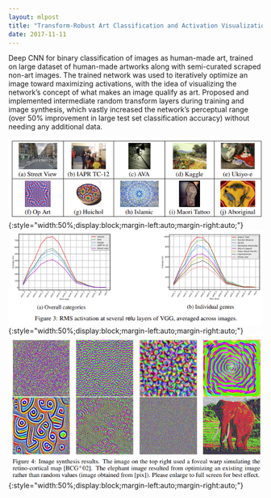 ```yaml
---
layout: mlpost
title: "Transform-Robust Art Classification and Activation Visualization"
date: 2017-11-11
---
```


Deep CNN for binary classification of images as human-made art, trained on large dataset of human-made artworks along with semi-curated scraped non-art images. The trained network was used to iteratively optimize an image toward maximizing activations, with the idea of visualizing the network’s concept of what makes an image qualify as art. Proposed and implemented intermediate random transform layers during training and image synthesis, which vastly increased the network’s perceptual range (over 50% improvement in large test set classification accuracy) without needing any additional data.

![ArtVisImage1](/images/tp5.png){:style="width:50%;display:block;margin-left:auto;margin-right:auto;"}
![ArtVisImage2](/images/tp5a.png){:style="width:50%;display:block;margin-left:auto;margin-right:auto;"}
![ArtVisImage3](/images/tp5b.png){:style="width:50%;display:block;margin-left:auto;margin-right:auto;"}